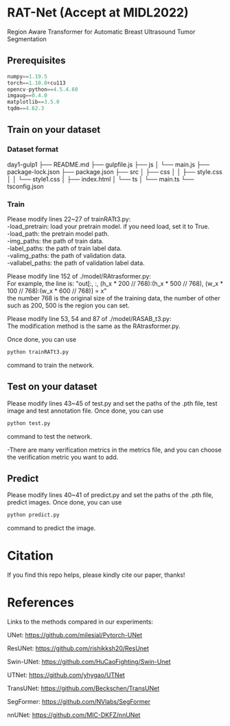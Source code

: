 # RAT-Net (Accept at MIDL2022)
Region Aware Transformer for Automatic Breast Ultrasound Tumor Segmentation

## Prerequisites
```python 
numpy==1.19.5
torch==1.10.0+cu113
opencv-python==4.5.4.60
imgaug==0.4.0
matplotlib==3.5.0
tqdm==4.62.3
```

## Train on your dataset

### Dataset format
day1-gulp1
├── README.md
├── gulpfile.js
├── js
│   └── main.js
├── package-lock.json
├── package.json
├── src
│   ├── css
│   │   ├── style.css
│   │   └── style1.css
│   ├── index.html
│   └── ts
│       └── main.ts
└── tsconfig.json

### Train

Please modify lines 22~27 of trainRATt3.py:  
-load_pretrain: load your pretrain model. if you need load, set it to True.  
-load_path: the pretrain model path.  
-img_paths: the path of train data.  
-label_paths: the path of train label data.    
-valimg_paths: the path of validation data.  
-vallabel_paths: the path of validation label data.

Please modify line 152 of ./model/RAtrasformer.py:  
For example, the line is: "out[:, :, (h_x * 200 // 768):(h_x * 500 // 768), (w_x * 100 // 768):(w_x * 600 // 768)] = x"  
the number 768 is the original size of the training data, the number of other such as 200, 500 is the region you can set.

Please modify line 53, 54 and 87 of ./model/RASAB_t3.py:  
The modification method is the same as the RAtrasformer.py.

 Once done, you can use 
```python  
python trainRATt3.py  
```
command to train the network.


## Test on your dataset
Please modify lines 43~45 of test.py and set the paths of the .pth file, test image and test annotation file. Once done, you can use 
```python  
python test.py  
```
command to test the network.

-There are many verification metrics in the metrics file, and you can choose the verification metric you want to add.

## Predict
Please modify lines 40~41 of predict.py and set the paths of the .pth file, predict images. Once done, you can use 
```python  
python predict.py  
```
command to predict the image.

# Citation 

If you find this repo helps, please kindly cite our paper, thanks!

# References
Links to the methods compared in our experiments:

UNet: https://github.com/milesial/Pytorch-UNet

ResUNet: https://github.com/rishikksh20/ResUnet

Swin-UNet: https://github.com/HuCaoFighting/Swin-Unet

UTNet: https://github.com/yhygao/UTNet

TransUNet: https://github.com/Beckschen/TransUNet

SegFormer: https://github.com/NVlabs/SegFormer

nnUNet: https://github.com/MIC-DKFZ/nnUNet
